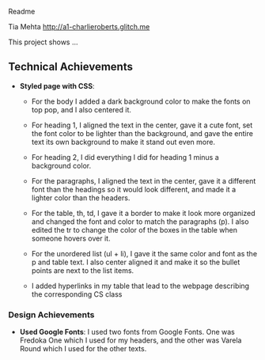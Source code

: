 Readme

Tia Mehta
http://a1-charlieroberts.glitch.me

This project shows ...

## Technical Achievements
- **Styled page with CSS**: 
    - For the body I added a dark background color to make the fonts on top pop, and I also centered it.
    - For heading 1, I aligned the text in the center, gave it a cute font, set the font color to be lighter than the background, and gave the entire text its own background to make it stand out even more.
    - For heading 2, I did everything I did for heading 1 minus a background color. 
    - For the paragraphs, I aligned the text in the center, gave it a different font than the headings so it would look different, and made it a lighter color than the headers.
    - For the table, th, td, I gave it a border to make it look more organized and changed the font and color to match the paragraphs (p). I also edited the tr to change the color of the boxes in the table when someone hovers over it.
    - For the unordered list (ul + li), I gave it the same color and font as the p and table text. I also center aligned it and make it so the bullet points are next to the list items.

    - I added hyperlinks in my table that lead to the webpage describing the corresponding CS class


### Design Achievements
- **Used Google Fonts**: I used two fonts from Google Fonts. One was Fredoka One which I used for my headers, and the other was Varela Round which I used for the other texts. 
